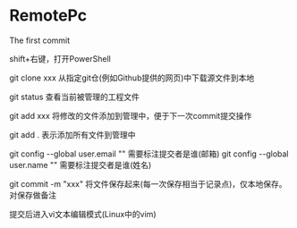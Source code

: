 # RemotePc

The first commit

shift+右键，打开PowerShell

git clone xxx	从指定git仓(例如Github提供的网页)中下载源文件到本地

git status		查看当前被管理的工程文件

git add xxx	将修改的文件添加到管理中，便于下一次commit提交操作

git add .		表示添加所有文件到管理中

git config --global user.email ""	需要标注提交者是谁(邮箱)
git config --global user.name ""	需要标注提交者是谁(姓名)

git commit -m "xxx"	将文件保存起来(每一次保存相当于记录点)，仅本地保存。对保存做备注

提交后进入vi文本编辑模式(Linux中的vim)